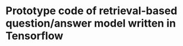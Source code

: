 Prototype code of retrieval-based question/answer model written in Tensorflow
==========================================